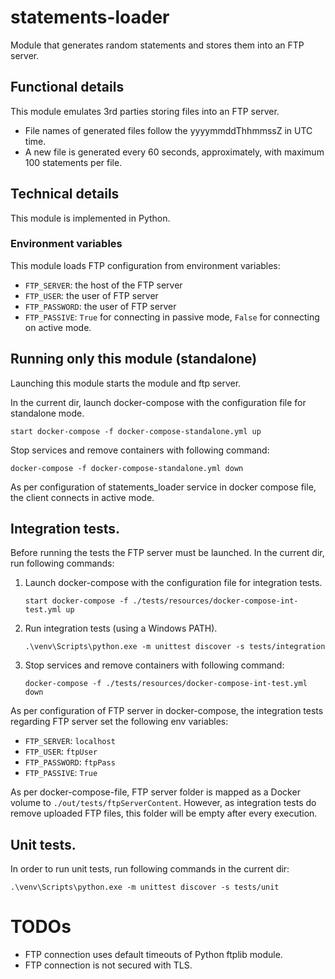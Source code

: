 # statements-loader
Module that generates random statements and stores them into an FTP server.

## Functional details
This module emulates 3rd parties storing files into an FTP server.

* File names of generated files follow the yyyymmddThhmmssZ in UTC time.
* A new file is generated every 60 seconds, approximately, with maximum 100 statements per file.

## Technical details
This module is implemented in Python.

### Environment variables
This module loads FTP configuration from environment variables:
* `FTP_SERVER`: the host of the FTP server
* `FTP_USER`: the user of FTP server
* `FTP_PASSWORD`: the user of FTP server
* `FTP_PASSIVE`: `True` for connecting in passive mode, `False` for connecting on active mode.

## Running only this module (standalone)
Launching this module starts the module and ftp server.

In the current dir, launch docker-compose with the configuration file for standalone mode.
```
start docker-compose -f docker-compose-standalone.yml up
```
Stop services and remove containers with following command:
```
docker-compose -f docker-compose-standalone.yml down
```
As per configuration of statements_loader service in docker compose file, the client connects in active mode.

## Integration tests.
Before running the tests the FTP server must be launched.
In the current dir, run following commands:
1. Launch docker-compose with the configuration file for integration tests.
    ```
    start docker-compose -f ./tests/resources/docker-compose-int-test.yml up
    ```
2. Run integration tests (using a Windows PATH).
    ```
    .\venv\Scripts\python.exe -m unittest discover -s tests/integration
    ```
3. Stop services and remove containers with following command:
    ```
    docker-compose -f ./tests/resources/docker-compose-int-test.yml down
    ```
  
As per configuration of FTP server in docker-compose, the integration tests 
regarding FTP server set the following env variables:
* `FTP_SERVER`: `localhost`
* `FTP_USER`: `ftpUser`
* `FTP_PASSWORD`: `ftpPass`
* `FTP_PASSIVE`: `True`

As per docker-compose-file, FTP server folder is mapped as a Docker volume to `./out/tests/ftpServerContent`. 
However, as integration tests do remove uploaded FTP files, this folder will be empty after every execution.  

## Unit tests.
In order to run unit tests, run following commands in the current dir:
```
.\venv\Scripts\python.exe -m unittest discover -s tests/unit
```
   
# TODOs
* FTP connection uses default timeouts of Python ftplib module.
* FTP connection is not secured with TLS.
